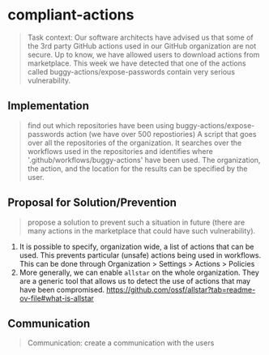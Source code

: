 # compliant-actions

> Task context: Our software architects have advised us that some of the 3rd party GitHub actions used in our GitHub organization are not secure. Up to know, we have allowed users to download actions from marketplace. This week we have detected that one of the actions called buggy-actions/expose-passwords contain very serious vulnerability.

## Implementation

> find out which repositories have been using buggy-actions/expose-passwords action (we have over 500 repostiories)
A script that goes over all the repositories of the organization. It searches over the workflows used in the repositories and identifies where '.github/workflows/buggy-actions' have been used. The organization, the action, and the location for the results can be specified by the user. 

## Proposal for Solution/Prevention
> propose a solution to prevent such a situation in future (there are many actions in the marketplace that could have such vulnerability).
1. It is possible to specify, organization wide, a list of actions that can be used. This prevents particular (unsafe) actions being used in workflows. This can be done through Organization > Settings > Actions > Policies
2. More generally, we can enable `allstar` on the whole organization. They are a generic tool that allows us to detect the use of actions that may have been compromised. 
https://github.com/ossf/allstar?tab=readme-ov-file#what-is-allstar


## Communication
> Communication: create a communication with the users

